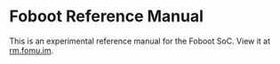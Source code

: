 # Foboot Reference Manual

This is an experimental reference manual for the Foboot SoC.  View it at [rm.fomu.im](https://rm.fomu.im).
